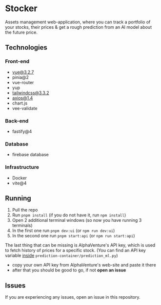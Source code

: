 # Stocker

Assets management web-application, where you can track a portfolio of your stocks, their prices & get a rough prediction from an AI model about the future price.

## Technologies

### Front-end
- vue@3.2.7
- pinia@2
- vue-router
- yup
- tailwindcss@3.3.2
- axios@1.4
- chart.js
- vee-validate

### Back-end
- fastify@4

### Database
- firebase database

### Infrastructure
- Docker
- vite@4

## Running

1. Pull the repo
2. Run `pnpm install` (if you do not have it, run `npm install`)
3. Open 2 additional terminal windows (so now you have running 3 terminals)
4. In the first one run `pnpm dev:ui` (or `npm run dev:ui`)
5. In the second one run `pnpm start:api` (or `npm run start:api`)

The last thing that can be missing is AlphaVenture's API key, which is used to fetch history of prices for a specific stock. (You can find an API key variable [inside](prediction-container/prediction_ml.py) `prediction-container/prediction_ml.py`)

- copy your own API key from AlphaVenture's web-site and paste it there
- after that you should be good to go, if not **open an issue**

## Issues
If you are experiencing any issues, open an issue in this repository. 
